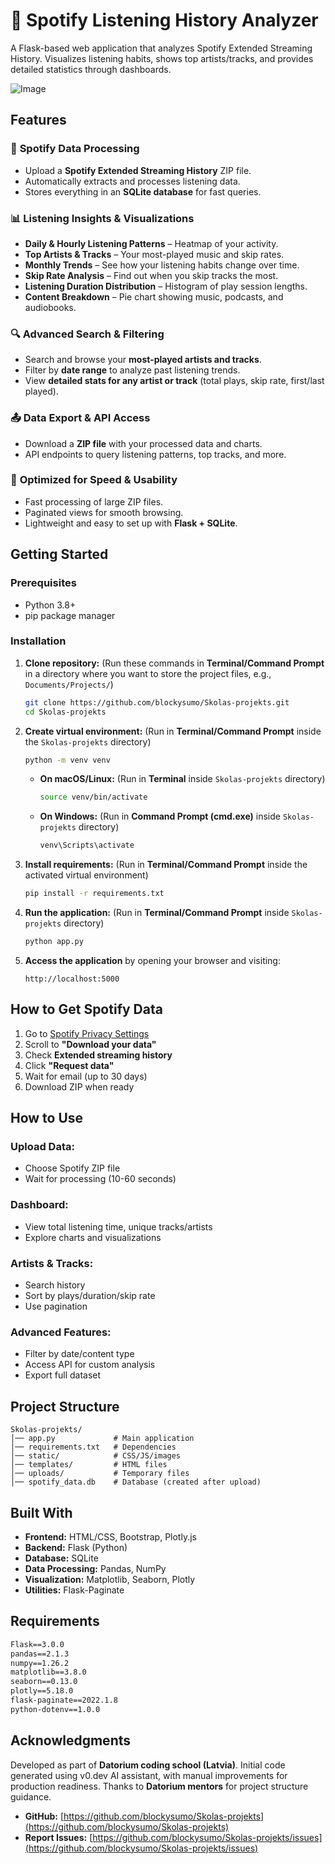 # 🎵 **Spotify Listening History Analyzer**

A Flask-based web application that analyzes Spotify Extended Streaming History. Visualizes listening habits, shows top artists/tracks, and provides detailed statistics through dashboards.

![Image](https://github.com/user-attachments/assets/123ae8ac-da6e-40be-837a-82af68022c85)

## Features

### 🎵 **Spotify Data Processing**  
- Upload a **Spotify Extended Streaming History** ZIP file.  
- Automatically extracts and processes listening data.  
- Stores everything in an **SQLite database** for fast queries.  

### 📊 **Listening Insights & Visualizations**  
- **Daily & Hourly Listening Patterns** – Heatmap of your activity.  
- **Top Artists & Tracks** – Your most-played music and skip rates.  
- **Monthly Trends** – See how your listening habits change over time.  
- **Skip Rate Analysis** – Find out when you skip tracks the most.  
- **Listening Duration Distribution** – Histogram of play session lengths.  
- **Content Breakdown** – Pie chart showing music, podcasts, and audiobooks.  

### 🔍 **Advanced Search & Filtering**  
- Search and browse your **most-played artists and tracks**.  
- Filter by **date range** to analyze past listening trends.  
- View **detailed stats for any artist or track** (total plays, skip rate, first/last played).  

### 📤 **Data Export & API Access**  
- Download a **ZIP file** with your processed data and charts.  
- API endpoints to query listening patterns, top tracks, and more.  

### 🚀 **Optimized for Speed & Usability**  
- Fast processing of large ZIP files.  
- Paginated views for smooth browsing.  
- Lightweight and easy to set up with **Flask + SQLite**.  

## Getting Started

### Prerequisites

- Python 3.8+
- pip package manager

### Installation

1. **Clone repository:** (Run these commands in **Terminal/Command Prompt** in a directory where you want to store the project files, e.g., `Documents/Projects/`)
   ```sh
   git clone https://github.com/blockysumo/Skolas-projekts.git
   cd Skolas-projekts
   ```
2. **Create virtual environment:** (Run in **Terminal/Command Prompt** inside the `Skolas-projekts` directory)
   ```sh
   python -m venv venv
   ```
   - **On macOS/Linux:** (Run in **Terminal** inside `Skolas-projekts` directory)
     ```sh
     source venv/bin/activate
     ```
   - **On Windows:** (Run in **Command Prompt (cmd.exe)** inside `Skolas-projekts` directory)
     ```sh
     venv\Scripts\activate
     ```
3. **Install requirements:** (Run in **Terminal/Command Prompt** inside the activated virtual environment)
   ```sh
   pip install -r requirements.txt
   ```
4. **Run the application:** (Run in **Terminal/Command Prompt** inside `Skolas-projekts` directory)
   ```sh
   python app.py
   ```
5. **Access the application** by opening your browser and visiting:
   ```
   http://localhost:5000
   ```

## How to Get Spotify Data

1. Go to [Spotify Privacy Settings](https://www.spotify.com/account/privacy/)
2. Scroll to **"Download your data"**
3. Check **Extended streaming history**
4. Click **"Request data"**
5. Wait for email (up to 30 days)
6. Download ZIP when ready

## How to Use

### Upload Data:
- Choose Spotify ZIP file
- Wait for processing (10-60 seconds)

### Dashboard:
- View total listening time, unique tracks/artists
- Explore charts and visualizations

### Artists & Tracks:
- Search history
- Sort by plays/duration/skip rate
- Use pagination

### Advanced Features:
- Filter by date/content type
- Access API for custom analysis
- Export full dataset

## Project Structure

```
Skolas-projekts/
│── app.py             # Main application
│── requirements.txt   # Dependencies
│── static/            # CSS/JS/images
│── templates/         # HTML files
│── uploads/           # Temporary files
│── spotify_data.db    # Database (created after upload)
```

## Built With

- **Frontend:** HTML/CSS, Bootstrap, Plotly.js
- **Backend:** Flask (Python)
- **Database:** SQLite
- **Data Processing:** Pandas, NumPy
- **Visualization:** Matplotlib, Seaborn, Plotly
- **Utilities:** Flask-Paginate

## Requirements

```txt
Flask==3.0.0
pandas==2.1.3
numpy==1.26.2
matplotlib==3.8.0
seaborn==0.13.0
plotly==5.18.0
flask-paginate==2022.1.8
python-dotenv==1.0.0
```

## Acknowledgments

Developed as part of **Datorium coding school (Latvia)**. Initial code generated using v0.dev AI assistant, with manual improvements for production readiness. Thanks to **Datorium mentors** for project structure guidance.

- **GitHub:** [https://github.com/blockysumo/Skolas-projekts](https://github.com/blockysumo/Skolas-projekts)
- **Report Issues:** [https://github.com/blockysumo/Skolas-projekts/issues](https://github.com/blockysumo/Skolas-projekts/issues)
